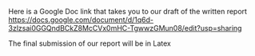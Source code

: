 Here is a Google Doc link that takes you to our draft of the written report 
https://docs.google.com/document/d/1q6d-3zlzsai0GGQndBCkZ8McCVx0mHC-TgwwzGMun08/edit?usp=sharing

The final submission of our report will be in Latex
